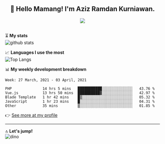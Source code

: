 <h2 align="center">👋 Hello Mamang! I'm Aziz Ramdan Kurniawan.</h2>  
<p align="center">
  <img src="https://komarev.com/ghpvc/?username=azizramdan"> <br><br>
</p>
    
⏳ **My stats**  
![github stats](https://github-readme-stats.vercel.app/api?username=azizramdan&show_icons=true&count_private=true&title_color=000&hide_border=true&hide_title=true)  

📈 **Languages I use the most**  
![Top Langs](https://github-readme-stats.vercel.app/api/top-langs/?username=azizramdan&layout=compact&langs_count=6&hide=tsql&hide_border=true&hide_title=true&exclude_repo=Futsal-Go,Futsal-Go-Admin,Sistem-Informasi-Sensus-Harian-Rawat-Inap)  

📊 **My weekly development breakdown**
<!--START_SECTION:waka-->
```text
Week: 27 March, 2021 - 03 April, 2021

PHP              14 hrs 5 mins   ███████████░░░░░░░░░░░░░░   43.76 % 
Vue.js           13 hrs 50 mins  ██████████▓░░░░░░░░░░░░░░   42.97 % 
Blade Template   1 hr 42 mins    █▒░░░░░░░░░░░░░░░░░░░░░░░   05.32 % 
JavaScript       1 hr 23 mins    █░░░░░░░░░░░░░░░░░░░░░░░░   04.31 % 
Other            35 mins         ▒░░░░░░░░░░░░░░░░░░░░░░░░   01.85 % 
```
<!--END_SECTION:waka-->
👉 [See more at my profile](https://wakatime.com/@azizramdan)
***
🔝 **Let's jump!**  
![dino](https://raw.githubusercontent.com/azizramdan/azizramdan/master/dino.gif)  
